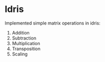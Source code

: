 # Idris

Implemented simple matrix operations in idris:
1. Addition
2. Subtraction
3. Multiplication
4. Transposition
5. Scaling

